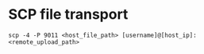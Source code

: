 # SCP file transport

```shell
scp -4 -P 9011 <host_file_path> [username]@[host_ip]:<remote_upload_path>
```